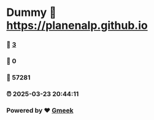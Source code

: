 # Dummy :link: https://planenalp.github.io 
### :page_facing_up: [3](https://planenalp.github.io/tag.html) 
### :speech_balloon: 0 
### :hibiscus: 57281 
### :alarm_clock: 2025-03-23 20:44:11 
### Powered by :heart: [Gmeek](https://github.com/Meekdai/Gmeek)
